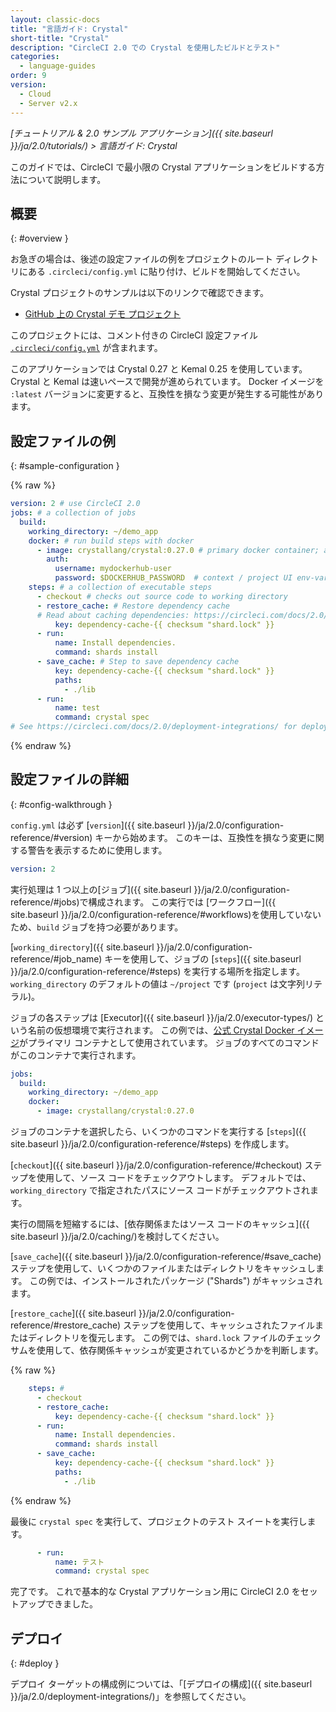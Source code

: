 ```yaml
---
layout: classic-docs
title: "言語ガイド: Crystal"
short-title: "Crystal"
description: "CircleCI 2.0 での Crystal を使用したビルドとテスト"
categories:
  - language-guides
order: 9
version:
  - Cloud
  - Server v2.x
---
```


*[チュートリアル & 2.0 サンプル アプリケーション]({{ site.baseurl }}/ja/2.0/tutorials/) > 言語ガイド: Crystal*

このガイドでは、CircleCI で最小限の Crystal アプリケーションをビルドする方法について説明します。

## 概要
{: #overview }

お急ぎの場合は、後述の設定ファイルの例をプロジェクトのルート ディレクトリにある `.circleci/config.yml` に貼り付け、ビルドを開始してください。

Crystal プロジェクトのサンプルは以下のリンクで確認できます。

- <a href="https://github.com/CircleCI-Public/circleci-demo-crystal"
target="_blank">GitHub 上の Crystal デモ プロジェクト</a>

このプロジェクトには、コメント付きの CircleCI 設定ファイル <a href="https://github.com/CircleCI-Public/circleci-demo-crystal/blob/master/.circleci/config.yml" target="_blank"><code>.circleci/config.yml</code></a> が含まれます。

このアプリケーションでは Crystal 0.27 と Kemal 0.25 を使用しています。 Crystal と Kemal は速いペースで開発が進められています。 Docker イメージを `:latest` バージョンに変更すると、互換性を損なう変更が発生する可能性があります。

## 設定ファイルの例
{: #sample-configuration }

{% raw %}
```yaml
version: 2 # use CircleCI 2.0
jobs: # a collection of jobs
  build:
    working_directory: ~/demo_app
    docker: # run build steps with docker
      - image: crystallang/crystal:0.27.0 # primary docker container; all `steps` will run here.
        auth:
          username: mydockerhub-user
          password: $DOCKERHUB_PASSWORD  # context / project UI env-var reference
    steps: # a collection of executable steps
      - checkout # checks out source code to working directory
      - restore_cache: # Restore dependency cache
      # Read about caching dependencies: https://circleci.com/docs/2.0/caching/
          key: dependency-cache-{{ checksum "shard.lock" }}
      - run:
          name: Install dependencies.
          command: shards install
      - save_cache: # Step to save dependency cache
          key: dependency-cache-{{ checksum "shard.lock" }}
          paths:
            - ./lib
      - run:
          name: test
          command: crystal spec
# See https://circleci.com/docs/2.0/deployment-integrations/ for deploy examples
```
{% endraw %}

## 設定ファイルの詳細
{: #config-walkthrough }

`config.yml` は必ず [`version`]({{ site.baseurl }}/ja/2.0/configuration-reference/#version) キーから始めます。 このキーは、互換性を損なう変更に関する警告を表示するために使用します。

```yaml
version: 2
```

実行処理は 1 つ以上の[ジョブ]({{ site.baseurl }}/ja/2.0/configuration-reference/#jobs)で構成されます。 この実行では [ワークフロー]({{ site.baseurl }}/ja/2.0/configuration-reference/#workflows)を使用していないため、`build` ジョブを持つ必要があります。

[`working_directory`]({{ site.baseurl }}/ja/2.0/configuration-reference/#job_name) キーを使用して、ジョブの [`steps`]({{ site.baseurl }}/ja/2.0/configuration-reference/#steps) を実行する場所を指定します。 `working_directory` のデフォルトの値は `~/project` です (`project` は文字列リテラル)。

ジョブの各ステップは \[Executor\]({{ site.baseurl }}/ja/2.0/executor-types/) という名前の仮想環境で実行されます。 この例では、[公式 Crystal Docker イメージ](https://hub.docker.com/r/crystallang/crystal/)がプライマリ コンテナとして使用されています。 ジョブのすべてのコマンドがこのコンテナで実行されます。

```yaml
jobs:
  build: 
    working_directory: ~/demo_app
    docker:
      - image: crystallang/crystal:0.27.0
```

ジョブのコンテナを選択したら、いくつかのコマンドを実行する [`steps`]({{ site.baseurl }}/ja/2.0/configuration-reference/#steps) を作成します。

[`checkout`]({{ site.baseurl }}/ja/2.0/configuration-reference/#checkout) ステップを使用して、ソース コードをチェックアウトします。 デフォルトでは、`working_directory` で指定されたパスにソース コードがチェックアウトされます。

実行の間隔を短縮するには、[依存関係またはソース コードのキャッシュ]({{ site.baseurl }}/ja/2.0/caching/)を検討してください。

[`save_cache`]({{ site.baseurl }}/ja/2.0/configuration-reference/#save_cache) ステップを使用して、いくつかのファイルまたはディレクトリをキャッシュします。 この例では、インストールされたパッケージ ("Shards") がキャッシュされます。

[`restore_cache`]({{ site.baseurl }}/ja/2.0/configuration-reference/#restore_cache) ステップを使用して、キャッシュされたファイルまたはディレクトリを復元します。 この例では、`shard.lock` ファイルのチェックサムを使用して、依存関係キャッシュが変更されているかどうかを判断します。

{% raw %}
```yaml
    steps: #
      - checkout
      - restore_cache:
          key: dependency-cache-{{ checksum "shard.lock" }}
      - run:
          name: Install dependencies.
          command: shards install
      - save_cache:
          key: dependency-cache-{{ checksum "shard.lock" }}
          paths:
            - ./lib
```
{% endraw %}

最後に `crystal spec` を実行して、プロジェクトのテスト スイートを実行します。

```yaml
      - run:
          name: テスト
          command: crystal spec
```

完了です。 これで基本的な Crystal アプリケーション用に CircleCI 2.0 をセットアップできました。

## デプロイ
{: #deploy }

デプロイ ターゲットの構成例については、「[デプロイの構成]({{ site.baseurl }}/ja/2.0/deployment-integrations/)」を参照してください。
